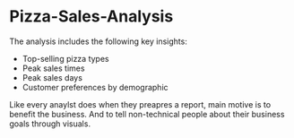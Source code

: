 # Pizza-Sales-Analysis

The analysis includes the following key insights:

* Top-selling pizza types
* Peak sales times
* Peak sales days
* Customer preferences by demographic

 Like every anaylst does when they preapres a report, main motive is to benefit the business.
 And to tell non-technical people about their business goals through visuals.  
